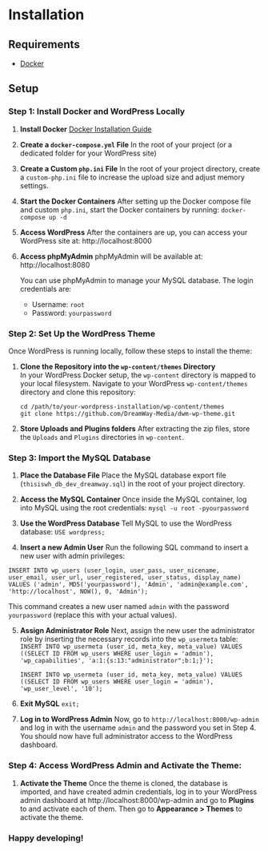 # Installation

## Requirements

- [Docker](https://www.docker.com/get-started/)

## Setup

### **Step 1: Install Docker and WordPress Locally**
1. **Install Docker**
	[Docker Installation Guide](https://docs.docker.com/desktop/?_gl=1*xj8wza*_gcl_au*MTgxODIyMzIxMy4xNzI3ODk1Njkw*_ga*MTg1ODI5ODQwMS4xNzI2OTgzMjI5*_ga_XJWPQMJYHQ*MTcyNzg5NTY4OS4yLjEuMTcyNzg5NjUwNi42MC4wLjA.)

2. **Create a `docker-compose.yml` File** In the root of your project (or a dedicated folder for your WordPress site)

3. **Create a Custom `php.ini` File** 
In the root of your project directory, create a `custom-php.ini` file to increase the upload size and adjust memory settings.

4. **Start the Docker Containers**
		After setting up the Docker compose file and custom `php.ini`, start the Docker containers by running:
	`docker-compose up -d`

6. **Access WordPress**
	After the containers are up, you can access your WordPress site at: http://localhost:8000

7. **Access phpMyAdmin**
	phpMyAdmin will be available at: http://localhost:8080
	
	You can use phpMyAdmin to manage your MySQL database. The login credentials are:
	-   Username: `root`
	-   Password: `yourpassword`

### Step 2: Set Up the WordPress Theme
Once WordPress is running locally, follow these steps to install the theme:

1. **Clone the Repository into the `wp-content/themes` Directory**  
In your WordPress Docker setup, the `wp-content` directory is mapped to your local filesystem. Navigate to your WordPress `wp-content/themes` directory and clone this repository:
	```
	cd /path/to/your-wordpress-installation/wp-content/themes
	git clone https://github.com/DreamWay-Media/dwm-wp-theme.git
	```
2. **Store Uploads and Plugins folders**
	After extracting the zip files, store the `Uploads` and `Plugins` directories in `wp-content`.

### Step 3: Import the MySQL Database
1. **Place the Database File**
	Place the MySQL database export file (`thisiswh_db_dev_dreamway.sql`) in the root of your project directory.
	
2. **Access the MySQL Container**
	Once inside the MySQL container, log into MySQL using the root credentials:
	`mysql -u root -pyourpassword`
	
3. **Use the WordPress Database**
	Tell MySQL to use the WordPress database:
	`USE wordpress;`
	
4. **Insert a new Admin User**
	Run the following SQL command to insert a new user with admin privileges:<br>
```
INSERT INTO wp_users (user_login, user_pass, user_nicename, user_email, user_url, user_registered, user_status, display_name)
VALUES ('admin', MD5('yourpassword'), 'Admin', 'admin@example.com', 'http://localhost', NOW(), 0, 'Admin');
```
This command creates a new user named `admin` with the password `yourpassword` (replace this with your actual values).

5. **Assign Administrator Role**
	Next, assign the new user the administrator role by inserting the necessary records into the `wp_usermeta` table:<br>`INSERT INTO wp_usermeta (user_id, meta_key, meta_value)
VALUES ((SELECT ID FROM wp_users WHERE user_login = 'admin'), 'wp_capabilities', 'a:1:{s:13:"administrator";b:1;}');`

	`INSERT INTO wp_usermeta (user_id, meta_key, meta_value)
VALUES ((SELECT ID FROM wp_users WHERE user_login = 'admin'), 'wp_user_level', '10');`

6. **Exit MySQL**
	`exit;`

7. **Log in to WordPress Admin**
	Now, go to `http://localhost:8000/wp-admin` and log in with the username `admin` and the password you set in Step 4. You should now have full administrator access to the WordPress dashboard.

### Step 4: Access WordPress Admin and Activate the Theme:
1. **Activate the Theme**
	Once the theme is cloned, the database is imported, and have created admin credentials, log in to your WordPress admin dashboard at http://localhost:8000/wp-admin and go to **Plugins** to and activate each of them. Then go to **Appearance > Themes** to activate the theme.

### Happy developing!